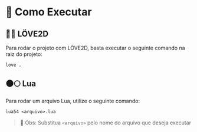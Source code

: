 # 🚀 Como Executar

## 💖💙 LÖVE2D

Para rodar o projeto com LÖVE2D, basta executar o seguinte comando na raiz do projeto:

```
love .
```

## 🌑🌕 Lua

Para rodar um arquivo Lua, utilize o seguinte comando:

```
lua54 <arquivo>.lua
```

> 🔹 Obs: Substitua `<arquivo>` pelo nome do arquivo que deseja executar
